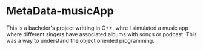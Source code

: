 # MetaData-musicApp
This is a bachelor's project writting in C++, whre I simulated a music app where different singers have associated albums with songs or podcast. This was a way to understand the object oriented programming.
